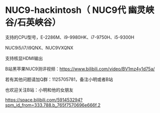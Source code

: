 # NUC9-hackintosh（ NUC9代 幽灵峡谷/石英峡谷）

支持的CPU型号，E-2286M、i9-9980HK、i7-9750H、i5-9300H


 NUC9i5/i7/i9QNX、NUC9VXQNX

支持核显HDMI输出

B站黑苹果NUC9测评视频：https://www.bilibili.com/video/BV1mz4y1d75a/

若有其他问题请加Q群：1125705781，备注小明或者B站

也欢迎关注B站：小明和他的女朋友

https://space.bilibili.com/591453294?spm_id_from=333.788.b_765f7570696e666f.2
